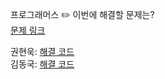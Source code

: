 프로그래머스
✏️ 이번에 해결할 문제는? <br>
[문제 링크](https://school.programmers.co.kr/learn/courses/30/lessons/43164)

권현욱: [해결 코드]() <br>
김동국: [해결 코드]() <br>
